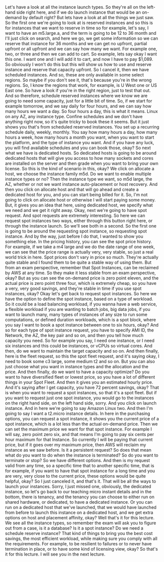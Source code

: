 
<v Instructor>Let's have a look</v>
at all the instance launch types.
So they're all on the left-hand side right here,
and if we do launch instance that would be
an on-demand by default right?
But lets have a look at all the things we just saw.
So the first one we're going to look
at is reserved instances and so this is for instances
that we want to reserve in time so for example,
let's say, I want to have an m5.large.a,
and the term is going to be 12 to 36 month
and I'll just click on search,
and here we go, we get some information
so we can reserve that instance for 36 months
and we can get no upfront, partial upfront
or all upfront and we can say how many we want.
For example one, two, or three and then we can add to cart.
So example, lets say okay I want this one.
I want one and I will add it to cart,
and now I have to pay $1,089.
So obviously I won't do this but this will show us
how to use and reserve instance
and reserve that capacity upfront.
So I cancel it, then we have scheduled instances.
And so, these are only available in some select regions.
So maybe if you don't see it,
that's because you're in the wrong regions.
So, I know the regions that work, for example,
is U West one or US East one.
So have a look if you're in the right region,
just to test that out.
And so therefore, schedule reserved instances
where we know we are going to need some capacity,
just for a little bit of time.
So, if we start for example tomorrow,
and we say daily for four hours,
and we can say how many hours we want a day.
So four hours a day, this is what it means.
Linux on any AZ, any instance type.
Confine schedules and we don't have anything right now,
so it's quite tricky to book these it seems.
But it just shows you that's
from scheduled reserved instances.
You set up a recurring schedule daily, weekly, monthly.
You say how many hours a day,
how many hours a week, how many hours a month you want,
when you want to start the platform,
and the type of instance you want.
And if you have any luck, you will find available schedules
and you can book those, okay?
So next what we have is dedicated hosts.
So dedicated hosts is going to be around
dedicated hosts that will give you access
to how many sockets and cores are installed
on the server and then grade when you want
to bring your own license.
So this is the kind of scenario in this, okay?
We click on allocate a host,
we choose the instance family m5d.
Do we want to enable multiple instance types or no?
Then the instance type we want, so m5d large, the AZ,
whether or not we want instance auto-placement
or host recovery.
And then you click on allocate host
and that will go ahead and create a dedicated host for you,
and you can start being billed for it.
So, I'm not going to click on allocate host
or otherwise I will start paying some money.
But, it gives you an idea that here, using dedicated host,
we specify what we need and we get it right away.
Okay, next we're going to have spot request.
And spot requests are extremely interesting.
So here we can request spot instances two ways,
either through this button right here,
or through the instance launch.
So we'll see both in a second.
So the first one is going to be
around the requesting spot instance,
so requesting spot instance.
And by the way, just before I do that,
I wanted to show you something else.
In the pricing history, you can see the spot price history.
For example, if we take a m4 large
and we do the date range of one week,
we can see that the price range
is actually very, very stable,
so just a real world trick in here.
Spot prices don't vary in price so much.
They're actually quite stable
and I found them to be quite a stable way of using them.
But from an exam perspective, remember that Spot Instances,
can be reclaimed by AWS at any time.
So they make it less stable from an exam perspective, okay?
But as you can see the on-demand price
is zero point eleven,
and the actual price is zero point three four,
which is extremely cheap,
so you have a very, very good savings,
and they're stable in time if you use spot instances, okay?
Okay let's get back to request spot instances.
So here we have the option to define the spot instance,
based on a type of workload.
So it could be a load balancing workload,
if you wanna have a web service,
a flexible workload if you are wanting to batch jobs,
big data jobs, if you want to launch many, many types
of instances of any size to run some computations,
or defined duration workloads, which is a spot block,
where you say I want to book a spot instance
between one to six hours, okay?
And so for each type of spot instance request,
you have to specify AMI ID, the Network,
the AZ, the key pair and so on,
and then you tell how much capacity you need.
So for example you say, I need one instance,
or I need six instances and this could be instances,
or vCPUs so virtual cores.
And then, do we want
to maintain the target capacity and so on.
And then finally, here is the fleet request,
so this the spot fleet request,
and it's saying okay, I need to book some c3 large,
some medium t2 and so on.
But you can also just choose what you want in instance types
and the allocation and the price.
And then finally, do we want to have a capacity optimize?
Do you want to have diversified fleet
or lowest price, so you have a lot of different things
in your Spot Fleet.
And then it gives you an estimated hourly price.
And it's saying after I get capacity,
you have 72 percent savings, okay?
That is when you want to request a spot instances,
so that it's a spot fleet.
But if you want to request just one spot instance,
you would go to the instances on the right hand side,
on the left hand side, sorry.
And you click on launch instance.
And in here we're going to say Amazon Linux two.
And then I'm going to say
I want a t2.micro instance details.
In here in the purchasing options,
you can request a spot instance,
it shows you the current price of a spot instance,
which is a lot less than the actual on-demand price.
Then we can set the maximum price we want
for that spot instance.
For example I will say, zero point zero six,
and that means I'm going to pay six cents per hour maximum
for that Instance.
So currently I will be paying that current price,
but if it goes over my maximum price,
then AWS will reclaim my instance as we saw before.
Is it a persistent request?
So does that mean what do you want
to do when the instance is terminated?
So do you want to terminate or stop?
So we have different options.
And then is my request valid from any time,
so a specific time that to another specific time,
that is for example,
if you want to have that spot instance
for a long time and you are very, very close
to the current price,
these options would be quite helpful, okay?
So I just canceled it, and that's it.
That will be all the ways to launch your instances.
Sorry, I just missed one, obviously, the dedicated instance,
so let's go back to our teaching micro instant details
and in the bottom, there is tenancy,
and the tenancy you can choose to either run
on shared hardware, or dedicated,
to have a dedicated instance.
Or you can run on a dedicated host that we've launched,
that we would have launched from before
to launch this instance on a dedicated host,
and we get extra options on host
and placement affinity, okay?
Well that's it for this lecture.
We see all the instance types,
so remember the exam will ask you
to figure out from a case, is it a database?
Is it a spot instance?
Do we need a schedule reserve instance?
That kind of things to bring you the best cost savings,
the most efficient workload,
while making sure you comply with all the requirements.
For example, to be resilient to failures
or to never have termination in place,
or to have some kind of licensing view, okay?
So that's it for this lecture.
I will see you in the next lecture.